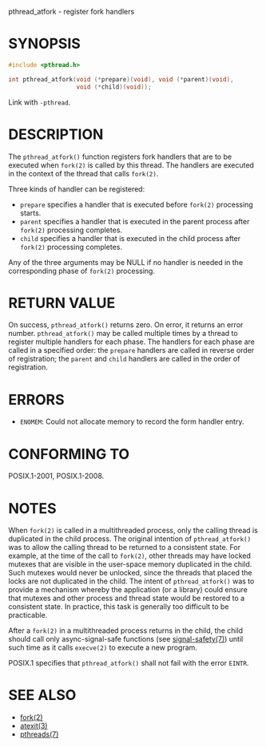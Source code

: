 pthread_atfork - register fork handlers

# SYNOPSIS
```c
#include <pthread.h>

int pthread_atfork(void (*prepare)(void), void (*parent)(void),
                   void (*child)(void));
```

Link with `-pthread`.

# DESCRIPTION
The `pthread_atfork()` function registers fork handlers that are to be executed when `fork(2)` is called by this thread. The handlers are executed in the context of the thread that calls `fork(2)`.

Three kinds of handler can be registered:
- `prepare` specifies a handler that is executed before `fork(2)` processing starts.
- `parent` specifies a handler that is executed in the parent process after `fork(2)` processing completes.
- `child` specifies a handler that is executed in the child process after `fork(2)` processing completes.

Any of the three arguments may be NULL if no handler is needed in the corresponding phase of `fork(2)` processing.

# RETURN VALUE
On success, `pthread_atfork()` returns zero. On error, it returns an error number. `pthread_atfork()` may be called multiple times by a thread to register multiple handlers for each phase. The handlers for each phase are called in a specified order: the `prepare` handlers are called in reverse order of registration; the `parent` and `child` handlers are called in the order of registration.

# ERRORS
- `ENOMEM`: Could not allocate memory to record the form handler entry.

# CONFORMING TO
POSIX.1-2001, POSIX.1-2008.

# NOTES
When `fork(2)` is called in a multithreaded process, only the calling thread is duplicated in the child process. The original intention of `pthread_atfork()` was to allow the calling thread to be returned to a consistent state. For example, at the time of the call to `fork(2)`, other threads may have locked mutexes that are visible in the user-space memory duplicated in the child. Such mutexes would never be unlocked, since the threads that placed the locks are not duplicated in the child. The intent of `pthread_atfork()` was to provide a mechanism whereby the application (or a library) could ensure that mutexes and other process and thread state would be restored to a consistent state. In practice, this task is generally too difficult to be practicable.

After a `fork(2)` in a multithreaded process returns in the child, the child should call only async-signal-safe functions (see [signal-safety(7)](https://man7.org/linux/man-pages/man7/signal-safety.7.html)) until such time as it calls `execve(2)` to execute a new program.

POSIX.1 specifies that `pthread_atfork()` shall not fail with the error `EINTR`.

# SEE ALSO
- [fork(2)](https://man7.org/linux/man-pages/man2/fork.2.html)
- [atexit(3)](https://man7.org/linux/man-pages/man3/atexit.3.html)
- [pthreads(7)](https://man7.org/linux/man-pages/man7/pthreads.7.html)
